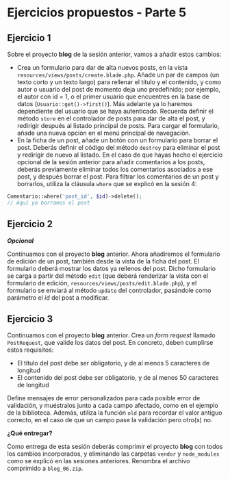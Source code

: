 # Ejercicios propuestos - Parte 5

## Ejercicio 1

Sobre el proyecto **blog** de la sesión anterior, vamos a añadir estos cambios:

* Crea un formulario para dar de alta nuevos posts, en la vista `resources/views/posts/create.blade.php`. Añade un par de campos (un texto corto y un texto largo) para rellenar el título y el contenido, y como autor o usuario del post de momento deja uno predefinido; por ejemplo, el autor con id = 1, o el primer usuario que encuentres en la base de datos (`Usuario::get()->first()`). Más adelante ya lo haremos dependiente del usuario que se haya autenticado. Recuerda definir el método `store` en el controlador de posts para dar de alta el post, y redirigir después al listado principal de posts. Para cargar el formulario, añade una nueva opción en el menú principal de navegación.
* En la ficha de un post, añade un botón con un formulario para borrar el post. Deberás definir el código del método `destroy` para eliminar el post y redirigir de nuevo al listado. En el caso de que hayas hecho el ejercicio opcional de la sesión anterior para añadir comentarios a los posts, deberás previamente eliminar todos los comentarios asociados a ese post, y después borrar el post. Para filtrar los comentarios de un post y borrarlos, utiliza la cláusula `where` que se explicó en la sesión 4:

```php
Comentario::where('post_id', $id)->delete();
// Aquí ya borramos el post
```

## Ejercicio 2

***Opcional***

Continuamos con el proyecto **blog** anterior. Ahora añadiremos el formulario de edición de un post, también desde la vista de la ficha del post. El formulario deberá mostrar los datos ya rellenos del post. Dicho formulario se carga a partir del método `edit` (que deberá renderizar la vista con el formulario de edición, `resources/views/posts/edit.blade.php`), y el formulario se enviará al método `update` del controlador, pasándole como parámetro el *id* del post a modificar.

## Ejercicio 3

Continuamos con el proyecto **blog** anterior. Crea un *form request* llamado `PostRequest`, que valide los datos del post. En concreto, deben cumplirse estos requisitos: 

* El título del post debe ser obligatorio, y de al menos 5 caracteres de longitud
* El contenido del post debe ser obligatorio, y de al menos 50 caracteres de longitud

Define mensajes de error personalizados para cada posible error de validación, y muéstralos junto a cada campo afectado, como en el ejemplo de la biblioteca. Además, utiliza la función `old` para recordar el valor antiguo correcto, en el caso de que un campo pase la validación pero otro(s) no.

**¿Qué entregar?**

Como entrega de esta sesión deberás comprimir el proyecto **blog** con todos los cambios incorporados, y eliminando las carpetas `vendor` y `node_modules` como se explicó en las sesiones anteriores. Renombra el archivo comprimido a `blog_06.zip`.